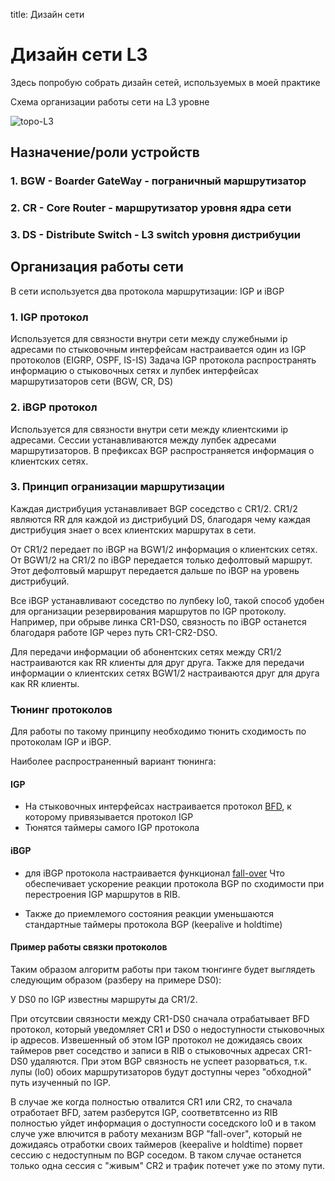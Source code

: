 title: Дизайн сети

# Дизайн сети L3
Здесь попробую собрать дизайн сетей, используемых в моей практике

Схема организации работы сети на L3 уровне

![topo-L3](../img/topo-l3.jpg)

## Назначение/роли устройств
### 1. BGW - Boarder GateWay - пограничный маршрутизатор
### 2. CR - Core Router - маршрутизатор уровня ядра сети
### 3. DS - Distribute Switch - L3 switch уровня дистрибуции

## Организация работы сети
В сети используется два протокола маршрутизации: IGP и iBGP

### 1. IGP протокол
Используется для связности внутри сети между служебными ip адресами по стыковочным интерфейсам настраивается один из IGP протоколов (EIGRP, OSPF, IS-IS)
Задача IGP протокола распространять информацию о стыковочных сетях и лупбек интерфейсах маршрутизаторов сети (BGW, CR, DS)

### 2. iBGP протокол
Используется для связности внутри сети между клиентскими ip адресами. Сессии устанавливаются между лупбек адресами маршрутизаторов.
В префиксах BGP распространяется информация о клиентских сетях.

### 3. Принцип огранизации маршрутизации
Каждая дистрибуция устанавливает BGP соседство с CR1/2. 
CR1/2 являются RR для каждой из дистрибуций DS, благодаря чему каждая дистрибуция знает о всех клиентских маршрутах в сети.

От CR1/2 передает по iBGP на BGW1/2 информация о клиентских сетях. От BGW1/2 на CR1/2 по iBGP передается только дефолтовый маршрут.
Этот дефолтовый маршрут передается дальше по iBGP на уровень дистрибуций.

Все iBGP устанавливают соседство по лупбеку lo0, такой способ удобен для организации резервирования маршрутов по IGP протоколу.
Например, при обрыве линка CR1-DS0, связность по iBGP останется благодаря работе IGP через путь CR1-CR2-DSO.

Для передачи информации об абонентских сетях между CR1/2 настраиваются как RR клиенты для друг друга.
Также для передачи информации о клиентских сетях BGW1/2 настраиваются друг для друга как RR клиенты.

### Тюнинг протоколов
Для работы по такому принципу необходимо тюнить сходимость по протоколам IGP и iBGP.

Наиболее распространенный вариант тюнинга:
#### IGP

- На стыковочных интерфейсах настраивается протокол [BFD](https://icebale.readthedocs.io/en/latest/networks/protocols/BFD), к которому привязывается протокол IGP
- Тюнятся таймеры самого IGP протокола

#### iBGP

- для iBGP протокола настраивается функционал [fall-over](https://icebale.readthedocs.io/en/latest/networks/protocols/BGP/#fall-over)
Что обеспечивает ускорение реакции протокола BGP по сходимости при перестроения IGP маршрутов в RIB.

- Также до приемлемого состояния реакции уменьшаются стандартные таймеры протокола BGP (keepalive и holdtime)

#### Пример работы связки протоколов
Таким образом алгоритм работы при таком тюнгинге будет выглядеть следующим образом (разберу на примере DS0):

У DS0 по IGP известны маршруты да CR1/2.

При отсутсвии связности между CR1-DS0 сначала отрабатывает BFD протокол, который уведомляет CR1 и DS0 о недоступности стыковочных ip адресов. Извешенный об этом IGP протокол не дожидаясь своих таймеров рвет соседство и записи в RIB о стыковочных адресах CR1-DS0 удаляются.
При этом BGP связность не успеет разорваться, т.к. лупы (lo0) обоих маршрутизаторов будут доступны через "обходной" путь изученный по IGP.

В случае же когда полностью отвалится CR1 или CR2, то сначала отработает BFD, затем разберутся IGP, соответвтсенно из RIB полностью уйдет информация о доступности соседского lo0 и в таком случе уже влючится в работу механизм BGP "fall-over", который не дожидаясь отработки своих таймеров (keepalive и holdtime) порвет сессию с недоступным по BGP соседом. В таком случае останется только одна сессия с "живым" CR2
и трафик потечет уже по этому пути.